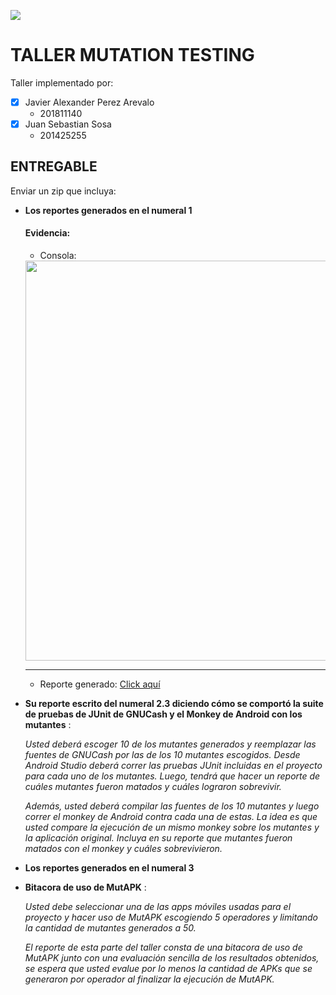 ![](https://raw.github.com/jssosa10/Taller-MutationTesting/master/common/images/logo-uniandes.png)

# TALLER MUTATION TESTING

Taller implementado por:
- [x] Javier Alexander Perez Arevalo
    - 201811140
- [x] Juan Sebastian Sosa
    - 201425255

## ENTREGABLE
Enviar un zip que incluya:

* **Los reportes generados en el numeral 1**

    #### Evidencia:
    
    * Consola:
    
    <img src="https://raw.github.com/jssosa10/Taller-MutationTesting/master/pitest/screenshot/pitest-screenshot.JPG" width="640" >
    
    ***
    
    * Reporte generado: [Click aquí](https://htmlpreview.github.io/?https://raw.githubusercontent.com/jssosa10/Taller-MutationTesting/master/pitest/java-to-do/build/reports/pitest/202004122042/index.html)

* **Su reporte escrito del numeral 2.3 diciendo cómo se comportó la suite de pruebas de JUnit de GNUCash y el Monkey de Android con los mutantes** :

    *Usted deberá escoger 10 de los mutantes generados y reemplazar las fuentes de GNUCash por las de los 10 mutantes escogidos. Desde Android Studio deberá correr las pruebas JUnit incluidas en el proyecto para cada uno de los mutantes. Luego, tendrá que hacer un reporte de cuáles mutantes fueron matados y cuáles lograron sobrevivir.*

    *Además, usted deberá compilar las fuentes de los 10 mutantes y luego correr el monkey de Android contra cada una de estas. La idea es que usted compare la ejecución de un mismo monkey sobre los mutantes y la aplicación original. Incluya en su reporte que mutantes fueron matados con el monkey y cuáles sobrevivieron.*

* **Los reportes generados en el numeral 3**


* **Bitacora de uso de MutAPK** :

    *Usted debe seleccionar una de las apps móviles usadas para el proyecto y hacer uso de MutAPK escogiendo 5 operadores y limitando la cantidad de mutantes generados a 50.*

    *El reporte de esta parte del taller consta de una bitacora de uso de MutAPK junto con una evaluación sencilla de los resultados obtenidos, se espera que usted evalue por lo menos la cantidad de APKs que se generaron por operador al finalizar la ejecución de MutAPK.*
